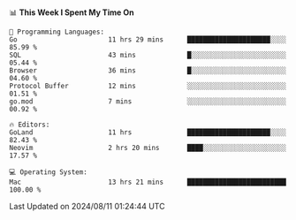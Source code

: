<!--START_SECTION:waka-->
📊 **This Week I Spent My Time On** 

```text
💬 Programming Languages: 
Go                       11 hrs 29 mins      █████████████████████░░░░   85.99 % 
SQL                      43 mins             █░░░░░░░░░░░░░░░░░░░░░░░░   05.44 % 
Browser                  36 mins             █░░░░░░░░░░░░░░░░░░░░░░░░   04.60 % 
Protocol Buffer          12 mins             ░░░░░░░░░░░░░░░░░░░░░░░░░   01.51 % 
go.mod                   7 mins              ░░░░░░░░░░░░░░░░░░░░░░░░░   00.92 % 

🔥 Editors: 
GoLand                   11 hrs              █████████████████████░░░░   82.43 % 
Neovim                   2 hrs 20 mins       ████░░░░░░░░░░░░░░░░░░░░░   17.57 % 

💻 Operating System: 
Mac                      13 hrs 21 mins      █████████████████████████   100.00 % 
```


 Last Updated on 2024/08/11 01:24:44 UTC
<!--END_SECTION:waka-->
